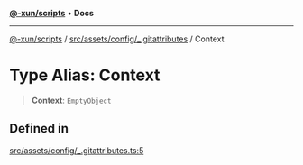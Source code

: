 [**@-xun/scripts**](../../../../../README.md) • **Docs**

***

[@-xun/scripts](../../../../../README.md) / [src/assets/config/\_.gitattributes](../README.md) / Context

# Type Alias: Context

> **Context**: `EmptyObject`

## Defined in

[src/assets/config/\_.gitattributes.ts:5](https://github.com/Xunnamius/xscripts/blob/d6d7a7ba960d4afbaeb1cb7202a4cb4c1a4e6c33/src/assets/config/_.gitattributes.ts#L5)
